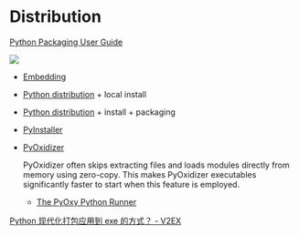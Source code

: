 # Distribution
[Python Packaging User Guide](https://packaging.python.org/)

![](https://packaging.python.org/en/latest/_images/py_pkg_applications.png)

- [Embedding](../Implementations/CPython/README.md#embedding)
- [Python distribution](Python.md) + local install
- [Python distribution](Python.md) + install + packaging
- [PyInstaller](PyInstaller/README.md)
- [PyOxidizer](PyOxidizer.md)

  PyOxidizer often skips extracting files and loads modules directly from memory using zero-copy. This makes PyOxidizer executables significantly faster to start when this feature is employed.
  
  - [The PyOxy Python Runner](https://pyoxidizer.readthedocs.io/en/latest/pyoxy.html)

[Python 现代化打包应用到 exe 的方式？ - V2EX](https://www.v2ex.com/t/859122)

